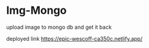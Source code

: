 # Img-Mongo
upload image to mongo db and get it back


deployed link https://epic-wescoff-ca350c.netlify.app/
